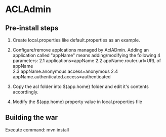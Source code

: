 ACLAdmin
========

Pre-install steps
-----------------

1. Create local.properties like default.properties as an example.

2. Configure/remove applcations managed by AclADmin. Adding an application called "appName" means adding/modifying the following 4 parameters:
    2.1 applications=appName
    2.2 appName.router.url=URL of appName	
    2.3 appName.anonymous.access=anonymous
    2.4 appName.authenticated.access=authenticated

3. Copy the acl folder into ${app.home} folder and edit it's contents accordingly.

4. Modify the ${app.home} property value in local.properties file


Building the war
----------------

Execute command: mvn install
